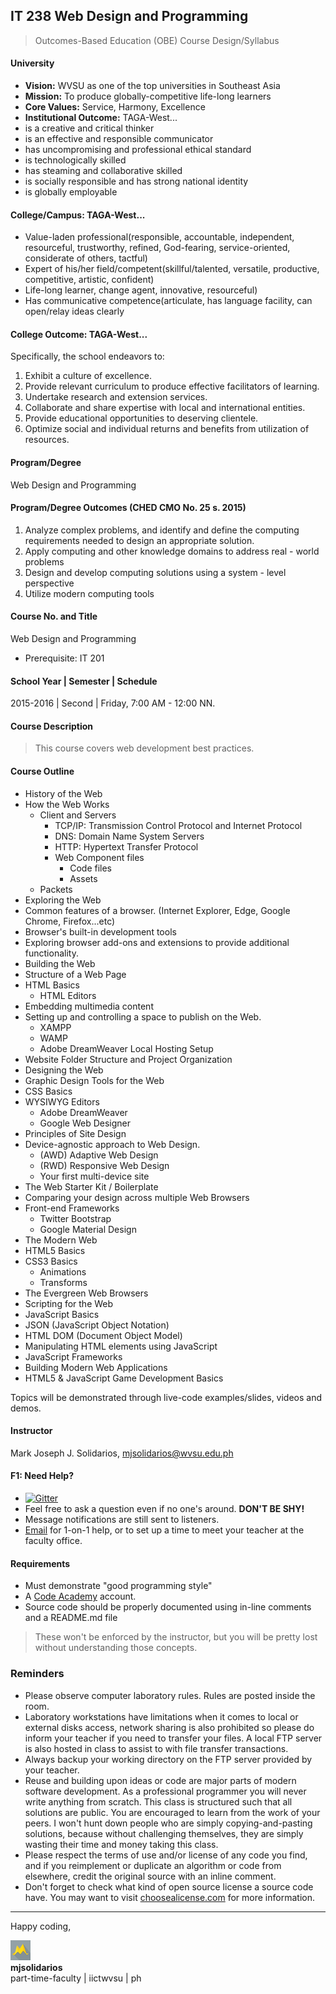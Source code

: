 ## IT 238 Web Design and Programming
> Outcomes-Based Education (OBE) Course Design/Syllabus

#### University
 * **Vision:** WVSU as one of the top universities in Southeast Asia
 * **Mission:** To produce globally-competitive life-long learners
 * **Core Values:** Service, Harmony, Excellence
 * **Institutional Outcome:** TAGA-West...
  * is a creative and critical thinker
  * is an effective and responsible communicator
  * has uncompromising and professional ethical standard
  * is technologically skilled
  * has steaming and collaborative skilled
  * is socially responsible and has strong national identity
  * is globally employable


#### College/Campus: TAGA-West...
  * Value-laden professional(responsible, accountable, independent, resourceful, trustworthy, refined, God-fearing, service-oriented, considerate of others, tactful)
  * Expert of his/her field/competent(skillful/talented, versatile, productive, competitive, artistic, confident)
  * Life-long learner, change agent, innovative, resourceful)
  * Has communicative competence(articulate, has language facility, can open/relay ideas clearly

#### College Outcome: TAGA-West...
Specifically, the school endeavors to:
  1. Exhibit a culture of excellence.
  1. Provide relevant curriculum to produce effective facilitators of learning.
  1. Undertake research and extension services.
  1. Collaborate and share expertise with local and international entities.
  1. Provide educational opportunities to deserving clientele.
  1. Optimize social and individual returns and benefits from utilization of resources.

#### Program/Degree
Web Design and Programming

#### Program/Degree Outcomes (CHED CMO No. 25 s. 2015)
  1. Analyze complex problems, and identify and define the computing requirements needed to design an appropriate solution.
  1. Apply computing and other knowledge domains to address real - world problems
  1. Design and develop computing solutions using a system - level perspective
  1. Utilize modern computing tools

#### Course No. and Title
Web Design and Programming
* Prerequisite: IT 201

#### School Year | Semester | Schedule
2015-2016 | Second | Friday, 7:00 AM - 12:00 NN.

#### Course Description
> This course covers web development best practices.

#### Course Outline
* History of the Web
* How the Web Works
   * Client and Servers
     * TCP/IP: Transmission Control Protocol and Internet Protocol
     * DNS: Domain Name System Servers
     * HTTP: Hypertext Transfer Protocol
     * Web Component files
       * Code files
       * Assets
   * Packets
* Exploring the Web
 * Common features of a browser. (Internet Explorer, Edge, Google Chrome, Firefox...etc)
 * Browser's built-in development tools
 * Exploring browser add-ons and extensions to provide additional functionality.
* Building the Web
 * Structure of a Web Page
 * HTML Basics
   * HTML Editors
 * Embedding multimedia content
 * Setting up and controlling a space to publish on the Web.
    * XAMPP
    * WAMP
    * Adobe DreamWeaver Local Hosting Setup
 * Website Folder Structure and Project Organization
* Designing the Web
 * Graphic Design Tools for the Web
 * CSS Basics
 * WYSIWYG Editors
   * Adobe DreamWeaver
   * Google Web Designer
 * Principles of Site Design
 * Device-agnostic approach to Web Design.
    * (AWD) Adaptive Web Design
    * (RWD) Responsive Web Design
    * Your first multi-device site
 * The Web Starter Kit / Boilerplate
 * Comparing your design across multiple Web Browsers
 * Front-end Frameworks
    * Twitter Bootstrap
    * Google Material Design
* The Modern Web
 * HTML5 Basics
 * CSS3 Basics
   * Animations
   * Transforms
 * The Evergreen Web Browsers
* Scripting for the Web
 * JavaScript Basics
 * JSON (JavaScript Object Notation)
 * HTML DOM (Document Object Model)
 * Manipulating HTML elements using JavaScript
 * JavaScript Frameworks
 * Building Modern Web Applications
 * HTML5 & JavaScript Game Development Basics

Topics will be demonstrated through live-code examples/slides, videos and demos.

#### Instructor
Mark Joseph J. Solidarios, [mjsolidarios@wvsu.edu.ph](mjsolidarios@wvsu.edu.ph)

#### F1: Need Help?
* [![Gitter](https://badges.gitter.im/Join%20Chat.svg)](https://gitter.im/iict-it238?utm_source=share-link&utm_medium=link&utm_campaign=share-link)
 * Feel free to ask a question even if no one's around. **DON'T BE SHY!**
 * Message notifications are still sent to listeners.
 * [Email](mailto:mjsolidarios@wvsu.edu.ph) for 1-on-1 help, or to set up a time to meet your teacher at the faculty office.

#### Requirements
* Must demonstrate "good programming style"
* A [Code Academy](https://www.codecademy.com/) account.
* Source code should be properly documented using in-line comments and a README.md file


> These won't be enforced by the instructor, but you will be pretty lost without understanding those concepts.

### Reminders
* Please observe computer laboratory rules. Rules are posted inside the room.
* Laboratory workstations have limitations when it comes to local or external disks access, network sharing is also prohibited so please do inform your teacher if you need to transfer your files. A local FTP server is also hosted in class to assist to with file transfer transactions.
* Always backup your working directory on the FTP server provided by your teacher.
* Reuse and building upon ideas or code are major parts of modern software development.  As a professional programmer you will never write anything from scratch.  This class is structured such that all solutions are public.  You are encouraged to learn from the work of your peers.  I won't hunt down people who are simply copying-and-pasting solutions, because without challenging themselves, they  are simply wasting their time and money taking this class.
* Please respect the terms of use and/or license of any code you find, and if you reimplement or duplicate an algorithm or code from elsewhere, credit the original source with an inline comment.
* Don't forget to check what kind of open source license a source code have. You may want to visit [choosealicense.com](http://choosealicense.com) for more information.

***

Happy coding,

![logo](logo.png "logo")<br>
**mjsolidarios**
<br>part-time-faculty | iictwvsu | ph
